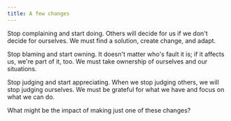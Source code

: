 ```yaml
---
title: A few changes
---
```


Stop complaining and start doing. Others will decide for us if we don't decide for ourselves. We must find a solution, create change, and adapt.

Stop blaming and start owning. It doesn't matter who's fault it is; if it affects us, we're part of it, too. We must take ownership of ourselves and our situations.

Stop judging and start appreciating. When we stop judging others, we will stop judging ourselves. We must be grateful for what we have and focus on what we can do.

What might be the impact of making just one of these changes?

